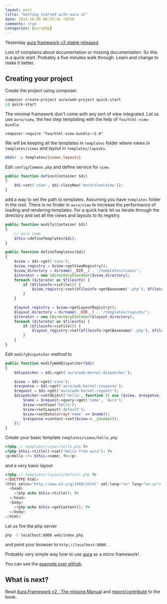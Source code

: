 ```yaml
---
layout: post
title: "Getting started with aura v2"
date: 2014-10-06 08:55:41 +0530
comments: true
categories: [auraphp]
---
```


Yesterday [aura framework v2 stable released](http://auraphp.com/blog/2014/10/05/stable-project-releases/).

Lots of complains about documentation or missing documentation. So this is a quick start. Probably a five minutes walk through. Learn and change to make it better.


## Creating your project

Create the project using composer.

```bash
composer create-project aura/web-project quick-start
cd quick-start
```

The minimal framework don't come with any sort of view integrated. Let us use `aura/view`, the two step templating with the help of `foa/html-view-bundle`.

```
composer require "foa/html-view-bundle:~2.0"
```

We will be keeping all the templates in `templates` folder where views in `templates/views` and layout in `templates/layouts`.

```bash
mkdir -p templates/{views,layouts}
```

Edit `config/Common.php` and define service for `view`.

```php
public function define(Container $di)
{
    $di->set('view', $di->lazyNew('Aura\View\View'));
}
```

add a way to set the path to templates. Assuming you have `templates` folder in the root. There is no finder in `aura/view` to increase the performance of loading and rendering templates. For a quick hack let us iterate through the directory and set all the views and layouts to its registry.

```php
public function modify(Container $di)
{
    // more code
    $this->defineTemplates($di);
}

public function defineTemplates($di)
{
    $view = $di->get('view');
    $view_registry = $view->getViewRegistry();
    $view_directory = dirname(__DIR__) . '/templates/views/';
    $iterator = new \DirectoryIterator($view_directory);
    foreach ($iterator as $fileinfo) {
        if ($fileinfo->isFile()) {
            $view_registry->set($fileinfo->getBasename('.php'), $fileinfo->getPathname());
        }
    }

    $layout_registry = $view->getLayoutRegistry();
    $layout_directory = dirname(__DIR__) . '/templates/layouts/';
    $iterator = new \DirectoryIterator($layout_directory);
    foreach ($iterator as $fileinfo) {
        if ($fileinfo->isFile()) {
            $layout_registry->set($fileinfo->getBasename('.php'), $fileinfo->getPathname());
        }
    }
}
```

Edit `modifyDispatcher` method to

```php
public function modifyWebDispatcher($di)
{
    $dispatcher = $di->get('aura/web-kernel:dispatcher');

    $view = $di->get('view');
    $response = $di->get('aura/web-kernel:response');
    $request = $di->get('aura/web-kernel:request');
    $dispatcher->setObject('hello', function () use ($view, $response, $request) {
        $name = $request->query->get('name', 'Aura');
        $view->setView('hello');
        $view->setLayout('default');
        $view->setData(array('name' => $name));
        $response->content->set($view->__invoke());
    });
}
```

Create your basic template `templates/views/hello.php`

```php
<?php // templates/views/hello.php ?>
<?php $this->title()->set("Hello from aura"); ?>
<p>Hello <?= $this->name; ?></p>
```

and a very basic layout

```php
<?php // templates/layouts/default.php ?>
<!DOCTYPE html>
<html xmlns="http://www.w3.org/1999/xhtml" xml:lang="en" lang="en-us">
  <head>
    <?php echo $this->title(); ?>
  </head>
  <body>
    <?php echo $this->getContent(); ?>
  </body>
</html>
```

Let us fire the php server

```bash
php -S localhost:8000 web/index.php
```

and point your browser to `http://localhost:8000` .

Probably very simple way how to use [aura](http://auraphp.com) as a micro framework!.

You can see the [example over github](https://github.com/harikt/quick-start).

## What is next?

Read [Aura Framework v2 : The missing Manual](https://leanpub.com/aurav2/) and  [report/contribute](https://github.com/harikt/aurav2book) to the book.

